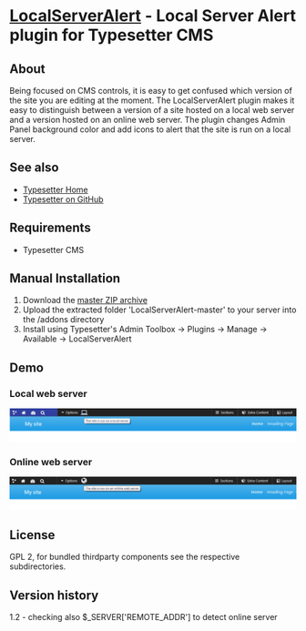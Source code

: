 # [LocalServerAlert](https://github.com/mahotilo/LocalServerAlert) - Local Server Alert plugin for Typesetter CMS

## About
Being focused on CMS controls, it is easy to get confused which version of the site you are editing at the moment. 
The LocalServerAlert plugin makes it easy to distinguish between a version of a site hosted on a local web server and a version hosted on an online web server.
The plugin changes Admin Panel background color and add icons to alert that the site is run on a local server.


## See also 
* [Typesetter Home](http://www.typesettercms.com)
* [Typesetter on GitHub](https://github.com/Typesetter/Typesetter)


## Requirements
* Typesetter CMS

## Manual Installation
1. Download the [master ZIP archive](https://github.com/mahotilo/LocalServerAlert/archive/master.zip)
2. Upload the extracted folder 'LocalServerAlert-master' to your server into the /addons directory
3. Install using Typesetter's Admin Toolbox &rarr; Plugins &rarr; Manage &rarr; Available &rarr; LocalServerAlert


## Demo
### Local web server
![image](demo/local.png)

### Online web server
![image](demo/online.png)

## License
GPL 2, for bundled thirdparty components see the respective subdirectories.

## Version history
1.2
	- checking also $_SERVER['REMOTE_ADDR'] to detect online server

